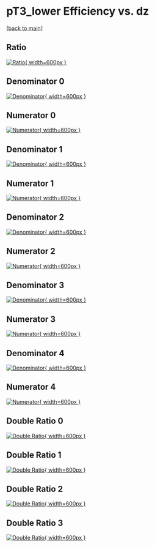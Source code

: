 # pT3_lower Efficiency vs. dz

[[back to main](./)]



## Ratio

[![Ratio](../mtv/var/pT3_lower_loweta_321_0_eff_dz.png){ width=600px }](../mtv/var/pT3_lower_loweta_321_0_eff_dz.pdf)

## Denominator 0

[![Denominator](../mtv/den/pT3_lower_loweta_321_0_eff_dz_den0.png){ width=600px }](../mtv/den/pT3_lower_loweta_321_0_eff_dz_den0.pdf)

## Numerator 0

[![Numerator](../mtv/num/pT3_lower_loweta_321_0_eff_dz_num0.png){ width=600px }](../mtv/num/pT3_lower_loweta_321_0_eff_dz_num0.pdf)

## Denominator 1

[![Denominator](../mtv/den/pT3_lower_loweta_321_0_eff_dz_den1.png){ width=600px }](../mtv/den/pT3_lower_loweta_321_0_eff_dz_den1.pdf)

## Numerator 1

[![Numerator](../mtv/num/pT3_lower_loweta_321_0_eff_dz_num1.png){ width=600px }](../mtv/num/pT3_lower_loweta_321_0_eff_dz_num1.pdf)

## Denominator 2

[![Denominator](../mtv/den/pT3_lower_loweta_321_0_eff_dz_den2.png){ width=600px }](../mtv/den/pT3_lower_loweta_321_0_eff_dz_den2.pdf)

## Numerator 2

[![Numerator](../mtv/num/pT3_lower_loweta_321_0_eff_dz_num2.png){ width=600px }](../mtv/num/pT3_lower_loweta_321_0_eff_dz_num2.pdf)

## Denominator 3

[![Denominator](../mtv/den/pT3_lower_loweta_321_0_eff_dz_den3.png){ width=600px }](../mtv/den/pT3_lower_loweta_321_0_eff_dz_den3.pdf)

## Numerator 3

[![Numerator](../mtv/num/pT3_lower_loweta_321_0_eff_dz_num3.png){ width=600px }](../mtv/num/pT3_lower_loweta_321_0_eff_dz_num3.pdf)

## Denominator 4

[![Denominator](../mtv/den/pT3_lower_loweta_321_0_eff_dz_den4.png){ width=600px }](../mtv/den/pT3_lower_loweta_321_0_eff_dz_den4.pdf)

## Numerator 4

[![Numerator](../mtv/num/pT3_lower_loweta_321_0_eff_dz_num4.png){ width=600px }](../mtv/num/pT3_lower_loweta_321_0_eff_dz_num4.pdf)

## Double Ratio 0

[![Double Ratio](../mtv/ratio/pT3_lower_loweta_321_0_eff_dz_ratio0.png){ width=600px }](../mtv/ratio/pT3_lower_loweta_321_0_eff_dz_ratio0.pdf)

## Double Ratio 1

[![Double Ratio](../mtv/ratio/pT3_lower_loweta_321_0_eff_dz_ratio1.png){ width=600px }](../mtv/ratio/pT3_lower_loweta_321_0_eff_dz_ratio1.pdf)

## Double Ratio 2

[![Double Ratio](../mtv/ratio/pT3_lower_loweta_321_0_eff_dz_ratio2.png){ width=600px }](../mtv/ratio/pT3_lower_loweta_321_0_eff_dz_ratio2.pdf)

## Double Ratio 3

[![Double Ratio](../mtv/ratio/pT3_lower_loweta_321_0_eff_dz_ratio3.png){ width=600px }](../mtv/ratio/pT3_lower_loweta_321_0_eff_dz_ratio3.pdf)

